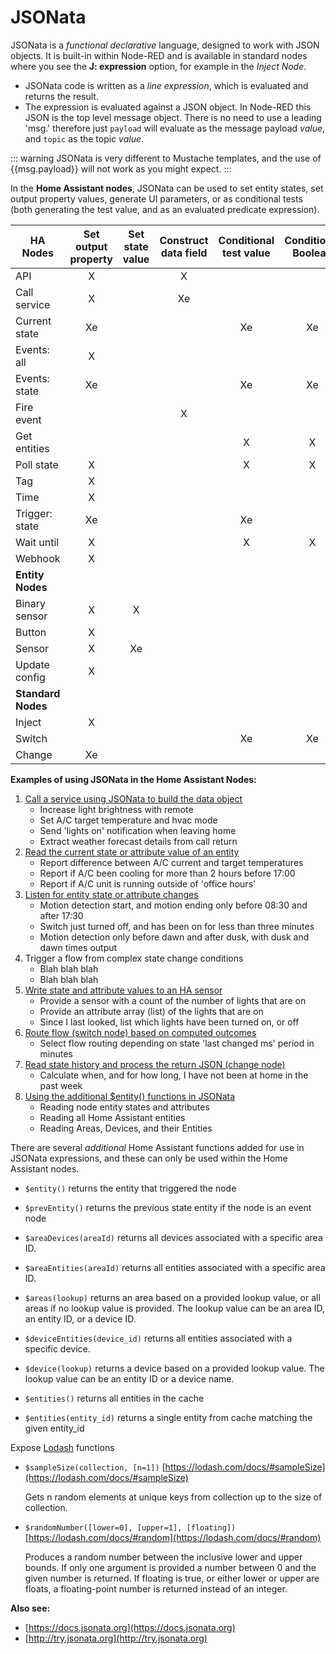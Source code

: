 # JSONata

JSONata is a _functional declarative_ language, designed to work with JSON objects. It is built-in within Node-RED and is available in standard nodes where you see the **J: expression** option, for example in the _Inject Node_.

- JSONata code is written as a _line expression_, which is evaluated and returns the result.
- The expression is evaluated against a JSON object. In Node-RED this JSON is the top level message object. There is no need to use a leading 'msg.' therefore just  `payload` will evaluate as the message payload _value_, and `topic` as the topic _value_.

::: warning
JSONata is very different to Mustache templates, and the use of {{msg.payload}} will not work as you might expect.
:::

In the **Home Assistant nodes**, JSONata can be used to set entity states, set output property values, generate UI parameters, or as conditional tests (both generating the test value, and as an evaluated predicate expression).

| HA Nodes           | Set output property | Set state value | Construct data field | Conditional test value | Conditional Boolean | UI setting parameter | Example set (Xe) |
|--------------------|:-------------------:|:---------------:|:--------------------:|:----------------------:|:-------------------:|:--------------------:|:-------:|
| API                | X                   |                 | X                    |                        |                     |                      |         |
| Call service       | X                   |                 | Xe                   |                        |                     |                      | 1       |
| Current state      | Xe                  |                 |                      | Xe                     | Xe                  | Xe                   | 2       |
| Events: all        | X                   |                 |                      |                        |                     |                      |         |
| Events: state      | Xe                  |                 |                      | Xe                     | Xe                 | X                    | 3       |
| Fire event         |                     |                 | X                    |                        |                     |                      |         |
| Get entities       |                     |                 |                      | X                      | X                   |                      |         |
| Poll state         | X                   |                 |                      | X                      | X                   | X                    |         |
| Tag                | X                   |                 |                      |                        |                     |                      |         |
| Time               | X                   |                 |                      |                        |                     | X                    |         |
| Trigger: state     | Xe                  |                 |                      | Xe                     |                     |  X                    | 4       |
| Wait until         | X                   |                 |                      | X                      | X                   | X                    |         |
| Webhook            | X                   |                 |                      |                        |                     |                      |         |
| **Entity Nodes**   |                     |                 |                      |                        |                     |                      |         |
| Binary sensor      | X                   | X               |                      |                        |                     |                      |         |
| Button             | X                   |                 |                      |                        |                     |                      |         |
| Sensor             | X                   | Xe              |                      |                        |                     |                      | 5       |
| Update config      | X                   |                 |                      |                        |                     |                      |         |
| **Standard Nodes** |                     |                 |                      |                        |                     |                      |         |
| Inject             | X                   |                 |                      |                        |                     |                      |         |
| Switch             |                     |                 |                      | Xe                     | Xe                  | Xe                   | 6       |
| Change             | Xe                  |                 |                      |                        |                     |                      | 7       |

**Examples of using JSONata in the Home Assistant Nodes:**

1. [Call a service using JSONata to build the data object](../cookbook/jsonata-1-call-service.md)
    - Increase light brightness with remote
    - Set A/C target temperature and hvac mode
    - Send 'lights on' notification when leaving home
    - Extract weather forecast details from call return
2. [Read the current state or attribute value of an entity](../cookbook/jsonata-2-current-state.md)
    - Report difference between A/C current and target temperatures
    - Report if A/C been cooling for more than 2 hours before 17:00
    - Report if A/C unit is running outside of 'office hours'
3. [Listen for entity state or attribute changes](../cookbook/jsonata-3-events-state.md)
    - Motion detection start, and motion ending only before 08:30 and after 17:30
    - Switch just turned off, and has been on for less than three minutes
    - Motion detection only before dawn and after dusk, with dusk and dawn times output
4. Trigger a flow from complex state change conditions
    - Blah blah blah
    - Blah blah blah
5. [Write state and attribute values to an HA sensor](../cookbook/jsonata-5-sensor.md)
    - Provide a sensor with a count of the number of lights that are on
    - Provide an attribute array (list) of the lights that are on
    - Since I last looked, list which lights have been turned on, or off
6. [Route flow (switch node) based on computed outcomes](../cookbook/jsonata-6-switch-node.md)
    - Select flow routing depending on state 'last changed ms' period in minutes
7. [Read state history and process the return JSON (change node)](../cookbook/jsonata-7-change-node.md)
    - Calculate when, and for how long, I have not been at home in the past week
8. [Using the additional $entity() functions in JSONata](../cookbook/jsonata-8-functions.md)
    - Reading node entity states and attributes
    - Reading all Home Assistant entities
    - Reading Areas, Devices, and their Entities

There are several _additional_ Home Assistant functions added for use in JSONata expressions, and these can only be used within the Home Assistant nodes.

- `$entity()` returns the entity that triggered the node
- `$prevEntity()` returns the previous state entity if the node is an event node

- `$areaDevices(areaId)` returns all devices associated with a specific area ID.
- `$areaEntities(areaId)` returns all entities associated with a specific area ID.
- `$areas(lookup)` returns an area based on a provided lookup value, or all areas if no lookup value is provided. The lookup value can be an area ID, an entity ID, or a device ID.
- `$deviceEntities(device_id)` returns all entities associated with a specific device.
- `$device(lookup)` returns a device based on a provided lookup value. The lookup value can be an entity ID or a device name.
- `$entities()` returns all entities in the cache
- `$entities(entity_id)` returns a single entity from cache matching the given entity_id

Expose [Lodash](https://lodash.com/) functions

- `$sampleSize(collection, [n=1])` [https://lodash.com/docs/#sampleSize](https://lodash.com/docs/#sampleSize)

  Gets n random elements at unique keys from collection up to the size of collection.

- `$randomNumber([lower=0], [upper=1], [floating])` [https://lodash.com/docs/#random](https://lodash.com/docs/#random)

  Produces a random number between the inclusive lower and upper bounds. If only one argument is provided a number between 0 and the given number is returned. If floating is true, or either lower or upper are floats, a floating-point number is returned instead of an integer.





**Also see:**

- [https://docs.jsonata.org](https://docs.jsonata.org)
- [http://try.jsonata.org](http://try.jsonata.org)

